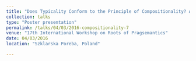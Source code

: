 ```yaml
---
title: "Does Typicality Conform to the Principle of Compositionality? A Conceptual-Compositional Perspective"
collection: talks
type: "Poster presentation"
permalink: /talks/04/03/2016-compositionality-7
venue: "17th International Workshop on Roots of Pragsemantics"
date: 04/03/2016
location: "Szklarska Poreba, Poland"

---
```

